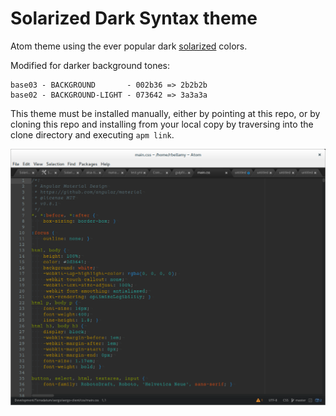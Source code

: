 # Solarized Dark Syntax theme

Atom theme using the ever popular dark [solarized] colors.

Modified for darker background tones:
```
base03 - BACKGROUND       - 002b36 => 2b2b2b
base02 - BACKGROUND-LIGHT - 073642 => 3a3a3a
```
This theme must be installed manually, either by pointing at this repo, or by
cloning this repo and installing from your local copy by traversing into the
clone directory and executing `apm link`.

![](screenshot.png?raw=true)

[solarized]: http://ethanschoonover.com/solarized
